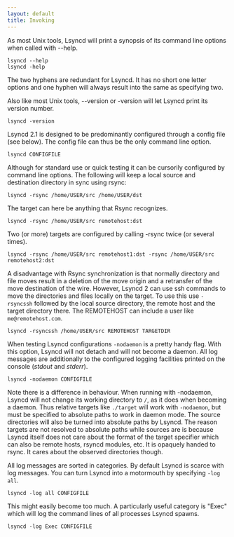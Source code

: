 ```yaml
---
layout: default
title: Invoking
---
```

As most Unix tools, Lsyncd will print a synopsis of its command line options when called with --help. 

```shell
lsyncd --help
lsyncd -help
```

The two hyphens are redundant for Lsyncd. It has no short one letter options and one hyphen will always result into the same as specifying two.

Also like most Unix tools, --version or -version will let Lsyncd print its version number.

```
lsyncd -version
```

Lsyncd 2.1 is designed to be predominantly configured through a config file (see below). The config file can thus be the only command line option.

```shell
lsyncd CONFIGFILE
```

Although for standard use or quick testing it can be cursorily configured by command line options. The following will keep a local source and destination directory in sync using rsync:

```shell
lsyncd -rsync /home/USER/src /home/USER/dst
```

The target can here be anything that Rsync recognizes.

```shell
lsyncd -rsync /home/USER/src remotehost:dst
```

Two (or more) targets are configured by calling -rsync twice (or several times).

```shell
lsyncd -rsync /home/USER/src remotehost1:dst -rsync /home/USER/src remotehost2:dst 
```

A disadvantage with Rsync synchronization is that normally directory and file moves result in a deletion of the move origin and a retransfer of the move destination of the wire. However, Lsyncd 2 can use ssh commands to move the directories and files locally on the target. To use this use ```-rsyncssh``` followed by the local source directory, the remote host and the target directory there. The REMOTEHOST can include a user like ```me@remotehost.com```.

```shell
lsyncd -rsyncssh /home/USER/src REMOTEHOST TARGETDIR
```

When testing Lsyncd configurations ```-nodaemon``` is a pretty handy flag. With this option, Lsyncd will not detach and will not become a daemon. All log messages are additionally to the configured logging facilities printed on the console (_stdout_ and _stderr_). 

```shell
lsyncd -nodaemon CONFIGFILE
```

Note there is a difference in behaviour. When running with -nodaemon, Lsyncd will not change its working directory to ```/```, as it does when becoming a daemon. Thus relative targets like ```./target``` will work with ```-nodaemon```, but must be specified to absolute paths to work in daemon mode. The source directories will also be turned into absolute paths by Lsyncd. The reason targets are not resolved to absolute paths while sources are is because Lsyncd itself does not care about the format of the target specifier which can also be remote hosts, rsyncd modules, etc. It is opaquely handed to rsync. It cares about the observed directories though.

All log messages are sorted in categories. By default Lsyncd is scarce with log messages. You can turn Lsyncd into a motormouth by specifying ```-log all```.

```shell
lsyncd -log all CONFIGFILE
```

This might easily become too much. A particularly useful category is "Exec" which will log the command lines of all processes Lsyncd spawns.

```shell
lsyncd -log Exec CONFIGFILE
```
